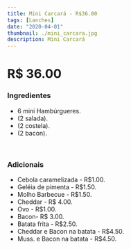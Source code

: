 ```yaml
---
title: Mini Carcará - R$36.00
tags: [Lanches]
date: "2020-04-01"
thumbnail: ./mini_carcara.jpg
description: Mini Carcará
---
```


# R\$ 36.00

<h3 id="unordered">
<strong>
<strong>Ingredientes</strong>
</strong>
</h3>
<ul>
    <li>6 mini Hambúrgueres.</li>
    <li>(2 salada).</li>
    <li>(2 costela).</li>
    <li>(2 bacon).</li>
</ul>

<br />

<h3>
<strong>
<strong>Adicionais</strong>
</strong>
</h3>
<ul>
    <li>Cebola caramelizada - R$1.00.</li>
    <li>Geléia de pimenta - R$1.50.</li>
    <li>Molho Barbecue - R$1.50.</li>
    <li>Cheddar - R$ 4.00.</li>
    <li>Ovo - R$1.00.</li>
    <li>Bacon- R$ 3.00.</li>
    <li>Batata frita - R$2.50.</li>
    <li>Cheddar e Bacon na batata - R$4.50.</li>
    <li>Muss. e Bacon na batata - R$4.50.</li>
</ul>
